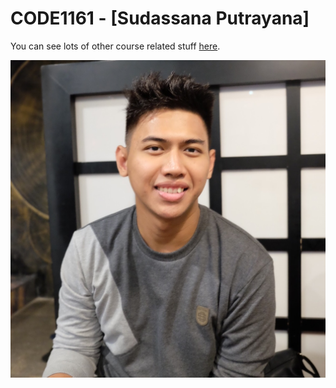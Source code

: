 # CODE1161 - [Sudassana Putrayana]

You can see lots of other course related stuff [here](https://notionparallax.co.uk/CODE1161).

![a photo of me](mugshot.png)
